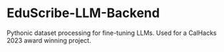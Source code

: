 # EduScribe-LLM-Backend
 Pythonic dataset processing for fine-tuning LLMs. Used for a CalHacks 2023 award winning project.

